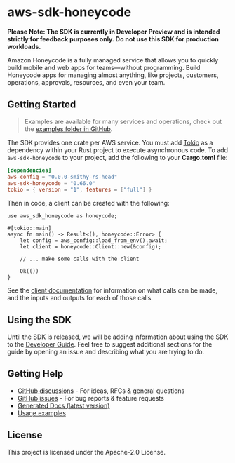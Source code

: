 # aws-sdk-honeycode

**Please Note: The SDK is currently in Developer Preview and is intended strictly for
feedback purposes only. Do not use this SDK for production workloads.**

Amazon Honeycode is a fully managed service that allows you to quickly build mobile and web apps for teams—without programming. Build Honeycode apps for managing almost anything, like projects, customers, operations, approvals, resources, and even your team.

## Getting Started

> Examples are available for many services and operations, check out the
> [examples folder in GitHub](https://github.com/awslabs/aws-sdk-rust/tree/main/examples).

The SDK provides one crate per AWS service. You must add [Tokio](https://crates.io/crates/tokio)
as a dependency within your Rust project to execute asynchronous code. To add `aws-sdk-honeycode` to
your project, add the following to your **Cargo.toml** file:

```toml
[dependencies]
aws-config = "0.0.0-smithy-rs-head"
aws-sdk-honeycode = "0.66.0"
tokio = { version = "1", features = ["full"] }
```

Then in code, a client can be created with the following:

```rust,no_run
use aws_sdk_honeycode as honeycode;

#[tokio::main]
async fn main() -> Result<(), honeycode::Error> {
    let config = aws_config::load_from_env().await;
    let client = honeycode::Client::new(&config);

    // ... make some calls with the client

    Ok(())
}
```

See the [client documentation](https://docs.rs/aws-sdk-honeycode/latest/aws_sdk_honeycode/client/struct.Client.html)
for information on what calls can be made, and the inputs and outputs for each of those calls.

## Using the SDK

Until the SDK is released, we will be adding information about using the SDK to the
[Developer Guide](https://docs.aws.amazon.com/sdk-for-rust/latest/dg/welcome.html). Feel free to suggest
additional sections for the guide by opening an issue and describing what you are trying to do.

## Getting Help

* [GitHub discussions](https://github.com/awslabs/aws-sdk-rust/discussions) - For ideas, RFCs & general questions
* [GitHub issues](https://github.com/awslabs/aws-sdk-rust/issues/new/choose) - For bug reports & feature requests
* [Generated Docs (latest version)](https://awslabs.github.io/aws-sdk-rust/)
* [Usage examples](https://github.com/awslabs/aws-sdk-rust/tree/main/examples)

## License

This project is licensed under the Apache-2.0 License.

